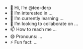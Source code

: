 - 👋 Hi, I’m @tee-derp
- 👀 I’m interested in ...
- 🌱 I’m currently learning ...
- 💞️ I’m looking to collaborate on ...
- 📫 How to reach me ...
- 😄 Pronouns: ...
- ⚡ Fun fact: ...

<!---
tee-derp/tee-derp is a ✨ special ✨ repository because its `README.md` (this file) appears on your GitHub profile.
You can click the Preview link to take a look at your changes.
--->
